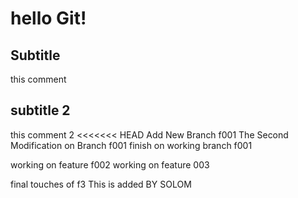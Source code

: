 # hello Git!
## Subtitle
this comment
## subtitle 2
this comment 2
<<<<<<< HEAD
Add New Branch f001 
The Second Modification on Branch f001
finish on working branch f001


working on feature f002
working on feature 003

final touches of f3 
This is added BY SOLOM
